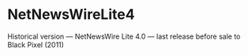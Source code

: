 # NetNewsWireLite4
Historical version — NetNewsWire Lite 4.0 — last release before sale to Black Pixel (2011)
